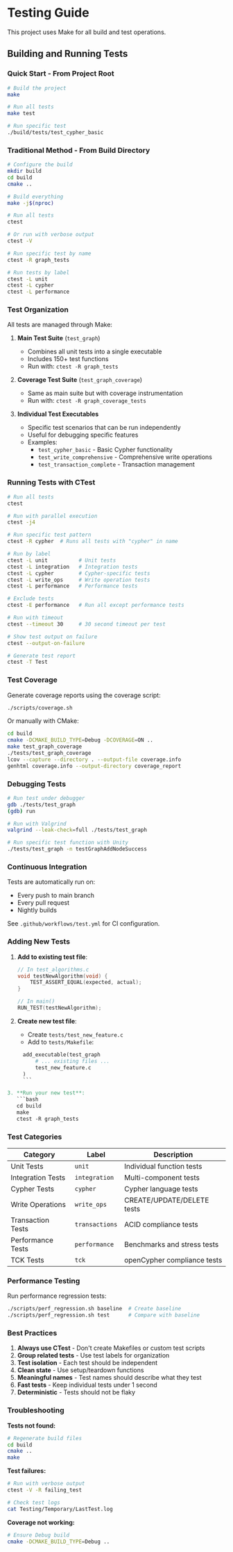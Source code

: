 # Testing Guide

This project uses Make for all build and test operations.

## Building and Running Tests

### Quick Start - From Project Root

```bash
# Build the project
make

# Run all tests
make test

# Run specific test
./build/tests/test_cypher_basic
```

### Traditional Method - From Build Directory

```bash
# Configure the build
mkdir build
cd build
cmake ..

# Build everything
make -j$(nproc)

# Run all tests
ctest

# Or run with verbose output
ctest -V

# Run specific test by name
ctest -R graph_tests

# Run tests by label
ctest -L unit
ctest -L cypher
ctest -L performance
```

### Test Organization

All tests are managed through Make:

1. **Main Test Suite** (`test_graph`)
   - Combines all unit tests into a single executable
   - Includes 150+ test functions
   - Run with: `ctest -R graph_tests`

2. **Coverage Test Suite** (`test_graph_coverage`)
   - Same as main suite but with coverage instrumentation
   - Run with: `ctest -R graph_coverage_tests`

3. **Individual Test Executables**
   - Specific test scenarios that can be run independently
   - Useful for debugging specific features
   - Examples:
     - `test_cypher_basic` - Basic Cypher functionality
     - `test_write_comprehensive` - Comprehensive write operations
     - `test_transaction_complete` - Transaction management

### Running Tests with CTest

```bash
# Run all tests
ctest

# Run with parallel execution
ctest -j4

# Run specific test pattern
ctest -R cypher  # Runs all tests with "cypher" in name

# Run by label
ctest -L unit          # Unit tests
ctest -L integration   # Integration tests
ctest -L cypher        # Cypher-specific tests
ctest -L write_ops     # Write operation tests
ctest -L performance   # Performance tests

# Exclude tests
ctest -E performance   # Run all except performance tests

# Run with timeout
ctest --timeout 30     # 30 second timeout per test

# Show test output on failure
ctest --output-on-failure

# Generate test report
ctest -T Test
```

### Test Coverage

Generate coverage reports using the coverage script:

```bash
./scripts/coverage.sh
```

Or manually with CMake:

```bash
cd build
cmake -DCMAKE_BUILD_TYPE=Debug -DCOVERAGE=ON ..
make test_graph_coverage
./tests/test_graph_coverage
lcov --capture --directory . --output-file coverage.info
genhtml coverage.info --output-directory coverage_report
```

### Debugging Tests

```bash
# Run test under debugger
gdb ./tests/test_graph
(gdb) run

# Run with Valgrind
valgrind --leak-check=full ./tests/test_graph

# Run specific test function with Unity
./tests/test_graph -n testGraphAddNodeSuccess
```

### Continuous Integration

Tests are automatically run on:
- Every push to main branch
- Every pull request
- Nightly builds

See `.github/workflows/test.yml` for CI configuration.

### Adding New Tests

1. **Add to existing test file**:
   ```c
   // In test_algorithms.c
   void testNewAlgorithm(void) {
       TEST_ASSERT_EQUAL(expected, actual);
   }
   
   // In main()
   RUN_TEST(testNewAlgorithm);
   ```

2. **Create new test file**:
   - Create `tests/test_new_feature.c`
   - Add to `tests/Makefile`:
```makefile
     add_executable(test_graph
         # ... existing files ...
         test_new_feature.c
     )
     ```

3. **Run your new test**:
   ```bash
   cd build
   make
   ctest -R graph_tests
   ```

### Test Categories

| Category | Label | Description |
|----------|-------|-------------|
| Unit Tests | `unit` | Individual function tests |
| Integration Tests | `integration` | Multi-component tests |
| Cypher Tests | `cypher` | Cypher language tests |
| Write Operations | `write_ops` | CREATE/UPDATE/DELETE tests |
| Transaction Tests | `transactions` | ACID compliance tests |
| Performance Tests | `performance` | Benchmarks and stress tests |
| TCK Tests | `tck` | openCypher compliance tests |

### Performance Testing

Run performance regression tests:

```bash
./scripts/perf_regression.sh baseline  # Create baseline
./scripts/perf_regression.sh test      # Compare with baseline
```

### Best Practices

1. **Always use CTest** - Don't create Makefiles or custom test scripts
2. **Group related tests** - Use test labels for organization
3. **Test isolation** - Each test should be independent
4. **Clean state** - Use setup/teardown functions
5. **Meaningful names** - Test names should describe what they test
6. **Fast tests** - Keep individual tests under 1 second
7. **Deterministic** - Tests should not be flaky

### Troubleshooting

**Tests not found:**
```bash
# Regenerate build files
cd build
cmake ..
make
```

**Test failures:**
```bash
# Run with verbose output
ctest -V -R failing_test

# Check test logs
cat Testing/Temporary/LastTest.log
```

**Coverage not working:**
```bash
# Ensure Debug build
cmake -DCMAKE_BUILD_TYPE=Debug ..
```